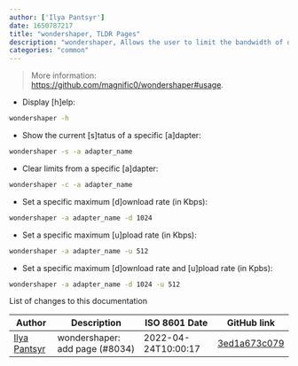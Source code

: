```yaml
---
author: ['Ilya Pantsyr']
date: 1650787217
title: "wondershaper, TLDR Pages"
description: "wondershaper, Allows the user to limit the bandwidth of one or more network adapters."
categories: "common"
---
```

> More information: <https://github.com/magnific0/wondershaper#usage>.

- Display [h]elp:

```bash
wondershaper -h
```

- Show the current [s]tatus of a specific [a]dapter:

```bash
wondershaper -s -a adapter_name
```

- Clear limits from a specific [a]dapter:

```bash
wondershaper -c -a adapter_name
```

- Set a specific maximum [d]ownload rate (in Kbps):

```bash
wondershaper -a adapter_name -d 1024
```

- Set a specific maximum [u]pload rate (in Kbps):

```bash
wondershaper -a adapter_name -u 512
```

- Set a specific maximum [d]ownload rate and [u]pload rate (in Kpbs):

```bash
wondershaper -a adapter_name -d 1024 -u 512
```
List of changes to this documentation


Author | Description | ISO 8601 Date | GitHub link
------|-----|-----|-----
[Ilya Pantsyr](mailto:panilyau@gmail.com) | wondershaper: add page (#8034) | 2022-04-24T10:00:17 | [3ed1a673c079](https://github.com/tldr-pages/tldr/commit/3ed1a673c0794b3b8bbe1d5382171b84c692eb86)


